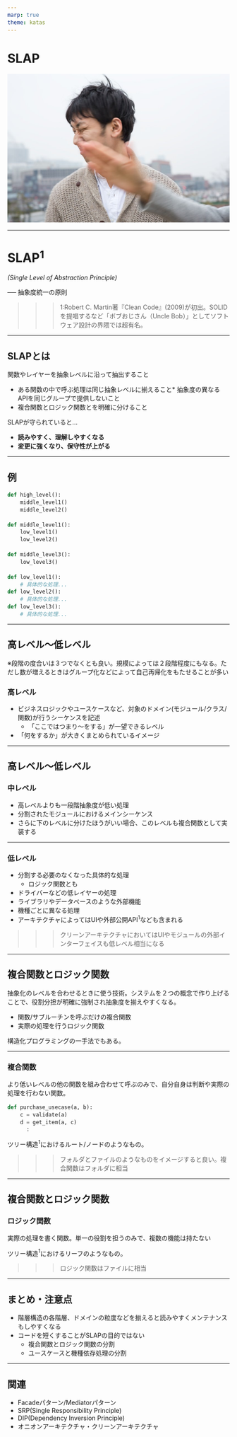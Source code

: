 ```yaml
---
marp: true
theme: katas
---
```

<!-- 
size: 16:9
paginate: true
-->
<!-- header: 勉強会#-->
<script type="module">
  import mermaid from 'https://cdn.jsdelivr.net/npm/mermaid@10/dist/mermaid.esm.min.mjs';
  mermaid.initialize({ startOnLoad: true });
</script>

# SLAP

![bg](assets/slap.jpg)

---

# SLAP$^1$

_(Single Level of Abstraction Principle)_

── 抽象度統一の原則

>>> 1:Robert C. Martin著『Clean Code』(2009)が初出。SOLIDを提唱するなど「ボブおじさん（Uncle Bob）」としてソフトウェア設計の界隈では超有名。

---

## SLAPとは

関数やレイヤーを抽象レベルに沿って抽出すること

* ある関数の中で呼ぶ処理は同じ抽象レベルに揃えること* 抽象度の異なるAPIを同じグループで提供しないこと
* 複合関数とロジック関数とを明確に分けること

SLAPが守られていると…

* **読みやすく、理解しやすくなる**
* **変更に強くなり、保守性が上がる**

---

## 例
```py
def high_level():
    middle_level1()
    middle_level2()

def middle_level1():
    low_level1()
    low_level2()

def middle_level3():
    low_level3()

def low_level1():
    # 具体的な処理...
def low_level2():
    # 具体的な処理...
def low_level3():
    # 具体的な処理...
```

---

## 高レベル〜低レベル

※段階の度合いは３つでなくとも良い。規模によっては２段階程度にもなる。ただし数が増えるときはグループ化などによって自己再帰化をもたせることが多い

### 高レベル
* ビジネスロジックやユースケースなど、対象のドメイン(モジュール/クラス/関数)が行うシーケンスを記述
    * 「ここではつまり〜をする」が一望できるレベル
* 「何をするか」が大きくまとめられているイメージ

---

## 高レベル〜低レベル

### 中レベル

* 高レベルよりも一段階抽象度が低い処理
* 分割されたモジュールにおけるメインシーケンス
* さらに下のレベルに分けたほうがいい場合、このレベルも複合関数として実装する

---

### 低レベル
* 分割する必要のなくなった具体的な処理
    * ロジック関数とも
* ドライバーなどの低レイヤーの処理
* ライブラリやデータベースのような外部機能
* 機種ごとに異なる処理
* アーキテクチャによってはUIや外部公開API$^1$なども含まれる

>>> クリーンアーキテクチャにおいてはUIやモジュールの外部インターフェイスも低レベル相当になる

---

## 複合関数とロジック関数

抽象化のレベルを合わせるときに使う技術。システムを２つの概念で作り上げることで、役割分担が明確に強制され抽象度を揃えやすくなる。

* 関数/サブルーチンを呼ぶだけの複合関数
* 実際の処理を行うロジック関数

構造化プログラミングの一手法でもある。

--- 
### 複合関数

より低いレベルの他の関数を組み合わせて呼ぶのみで、自分自身は判断や実際の処理を行わない関数。

```py
def purchase_usecase(a, b):
    c = validate(a)
    d = get_item(a, c)
      :
```

ツリー構造$^1$におけるルート/ノードのようなもの。

>>> フォルダとファイルのようなものをイメージすると良い。複合関数はフォルダに相当

---
## 複合関数とロジック関数

### ロジック関数

実際の処理を書く関数。単一の役割を担うのみで、複数の機能は持たない

ツリー構造$^1$におけるリーフのようなもの。

>>> ロジック関数はファイルに相当

---

## まとめ・注意点

* 階層構造の各階層、ドメインの粒度などを揃えると読みやすくメンテナンスもしやすくなる
* コードを短くすることがSLAPの目的ではない
    * 複合関数とロジック関数の分割
    * ユースケースと機種依存処理の分割

---

## 関連

* Facadeパターン/Mediatorパターン
* SRP(Single Responsibility Principle)
* DIP(Dependency Inversion Principle)
* オニオンアーキテクチャ・クリーンアーキテクチャ
